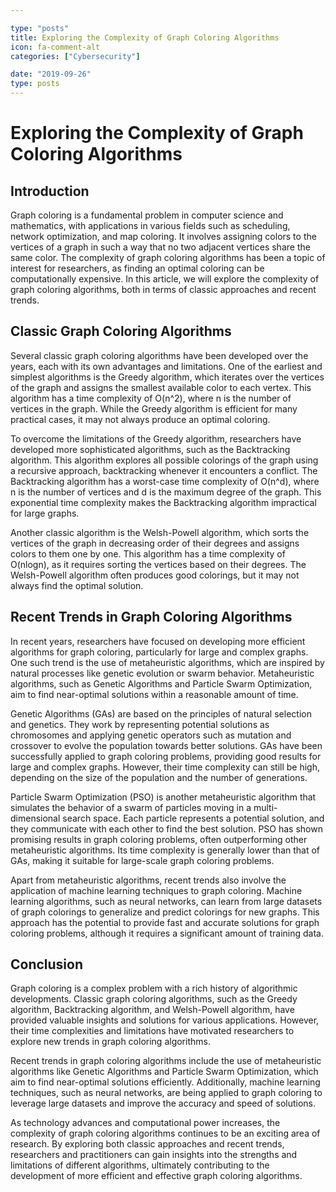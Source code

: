 ```yaml
---

type: "posts"
title: Exploring the Complexity of Graph Coloring Algorithms
icon: fa-comment-alt
categories: ["Cybersecurity"]

date: "2019-09-26"
type: posts
---
```





# Exploring the Complexity of Graph Coloring Algorithms

## Introduction
Graph coloring is a fundamental problem in computer science and mathematics, with applications in various fields such as scheduling, network optimization, and map coloring. It involves assigning colors to the vertices of a graph in such a way that no two adjacent vertices share the same color. The complexity of graph coloring algorithms has been a topic of interest for researchers, as finding an optimal coloring can be computationally expensive. In this article, we will explore the complexity of graph coloring algorithms, both in terms of classic approaches and recent trends.

## Classic Graph Coloring Algorithms
Several classic graph coloring algorithms have been developed over the years, each with its own advantages and limitations. One of the earliest and simplest algorithms is the Greedy algorithm, which iterates over the vertices of the graph and assigns the smallest available color to each vertex. This algorithm has a time complexity of O(n^2), where n is the number of vertices in the graph. While the Greedy algorithm is efficient for many practical cases, it may not always produce an optimal coloring.

To overcome the limitations of the Greedy algorithm, researchers have developed more sophisticated algorithms, such as the Backtracking algorithm. This algorithm explores all possible colorings of the graph using a recursive approach, backtracking whenever it encounters a conflict. The Backtracking algorithm has a worst-case time complexity of O(n^d), where n is the number of vertices and d is the maximum degree of the graph. This exponential time complexity makes the Backtracking algorithm impractical for large graphs.

Another classic algorithm is the Welsh-Powell algorithm, which sorts the vertices of the graph in decreasing order of their degrees and assigns colors to them one by one. This algorithm has a time complexity of O(nlogn), as it requires sorting the vertices based on their degrees. The Welsh-Powell algorithm often produces good colorings, but it may not always find the optimal solution.

## Recent Trends in Graph Coloring Algorithms
In recent years, researchers have focused on developing more efficient algorithms for graph coloring, particularly for large and complex graphs. One such trend is the use of metaheuristic algorithms, which are inspired by natural processes like genetic evolution or swarm behavior. Metaheuristic algorithms, such as Genetic Algorithms and Particle Swarm Optimization, aim to find near-optimal solutions within a reasonable amount of time.

Genetic Algorithms (GAs) are based on the principles of natural selection and genetics. They work by representing potential solutions as chromosomes and applying genetic operators such as mutation and crossover to evolve the population towards better solutions. GAs have been successfully applied to graph coloring problems, providing good results for large and complex graphs. However, their time complexity can still be high, depending on the size of the population and the number of generations.

Particle Swarm Optimization (PSO) is another metaheuristic algorithm that simulates the behavior of a swarm of particles moving in a multi-dimensional search space. Each particle represents a potential solution, and they communicate with each other to find the best solution. PSO has shown promising results in graph coloring problems, often outperforming other metaheuristic algorithms. Its time complexity is generally lower than that of GAs, making it suitable for large-scale graph coloring problems.

Apart from metaheuristic algorithms, recent trends also involve the application of machine learning techniques to graph coloring. Machine learning algorithms, such as neural networks, can learn from large datasets of graph colorings to generalize and predict colorings for new graphs. This approach has the potential to provide fast and accurate solutions for graph coloring problems, although it requires a significant amount of training data.

## Conclusion
Graph coloring is a complex problem with a rich history of algorithmic developments. Classic graph coloring algorithms, such as the Greedy algorithm, Backtracking algorithm, and Welsh-Powell algorithm, have provided valuable insights and solutions for various applications. However, their time complexities and limitations have motivated researchers to explore new trends in graph coloring algorithms.

Recent trends in graph coloring algorithms include the use of metaheuristic algorithms like Genetic Algorithms and Particle Swarm Optimization, which aim to find near-optimal solutions efficiently. Additionally, machine learning techniques, such as neural networks, are being applied to graph coloring to leverage large datasets and improve the accuracy and speed of solutions.

As technology advances and computational power increases, the complexity of graph coloring algorithms continues to be an exciting area of research. By exploring both classic approaches and recent trends, researchers and practitioners can gain insights into the strengths and limitations of different algorithms, ultimately contributing to the development of more efficient and effective graph coloring algorithms.
